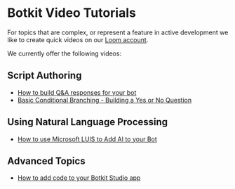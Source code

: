 # Botkit Video Tutorials
For topics that are complex, or represent a feature in active development we like to create quick videos on our [Loom account](https://www.useloom.com/share/folder/ce5c67e77c67485c9c9e9381e8750c54). 

We currently offer the following videos:

## Script Authoring
* [How to build Q&A responses for your bot](Build_Q&A_Responses.md)
* [Basic Conditional Branching - Building a Yes or No Question](Basic_Conditional_Branching.md)

## Using Natural Language Processing 

* [How to use Microsoft LUIS to Add AI to your Bot](Use_Microsoft_LUIS.md)

## Advanced Topics
* [How to add code to your Botkit Studio app
](Adding_Code.md)
